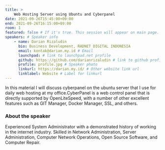 ```yaml
---
title: >
    Web Hosting Server using Ubuntu and Cyberpanel 
date: 2021-09-26T15:45:00+09:00
end: 2021-09-26T16:15:00+09:00
room: 1
featured: false # If it's true. This session will appear on main page.
speakers: # Speaker info
    - name: Darian Rizaludin
      bio: Business Development, RADNET DIGITAL INDONESIA
      email: kontak@darian.my.id # Email
      launchpad: # link to launchpad.net profile
      github: https://github.com/darianrizaludin # link to github profile
      profile: profile.jpg # Speaker photo
      linkurl: https://darian.my.id/ # Other website link url
      linklabel: Website # Label for linkurl
---
```

In this material I will discuss cyberpanel on the ubuntu server that I use for daily web hosting at my office.CyberPanel is a web control panel that is directly supported by OpenLiteSpeed, with a number of other excellent features such as GIT Manager, Docker Manager, SSL, and others.


### About the speaker
Experienced System Administrator with a demonstrated history of working in the internet industry. Skilled in Network Administration, Server Administration, Computer Network Operations, Open Source Software, and Computer Repair.